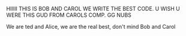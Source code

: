 HIIIII THIS IS BOB AND CAROL
WE WRITE THE BEST CODE. U WISH U WERE THIS GUD
FROM CAROLS COMP.
GG NUBS

We are ted and Alice, we are the real best, don't mind Bob and Carol